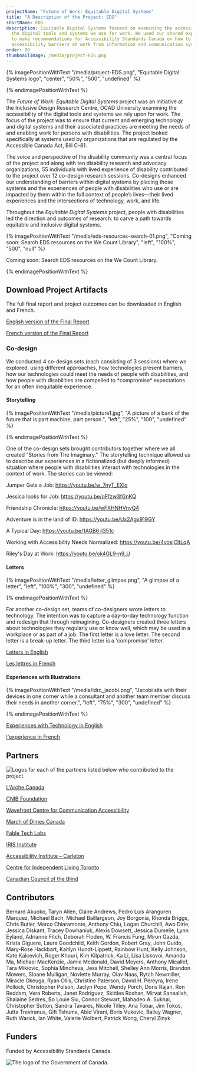 ```yaml
---
projectName: "Future of Work: Equitable Digital Systems"
title: "A Description of the Project: EDS"
shortName: EDS
description: Equitable Digital Systems focused on examining the accessibility of
  the digital tools and systems we use for work. We used our shared experiences
  to make recommendations for Accessibility Standards Canada on how to prevent
  accessibility barriers at work from information and communication systems.
order: 80
thumbnailImage: /media/project-EDS.png
---
```

{% imagePositionWithText "/media/project-EDS.png", "Equitable Digital Systems logo", "center", "50%", "500", "undefined" %}

{% endimagePositionWithText %}

The *Future of Work: Equitable Digital Systems* project was an initiative at the Inclusive Design Research Centre, OCAD University examining the accessibility of the digital tools and systems we rely upon for work. The focus of the project was to ensure that current and emerging technology and digital systems and their associated practices are meeting the needs of and enabling work for persons with disabilities. The project looked specifically at systems used by organizations that are regulated by the Accessible Canada Act, Bill C-81.

The voice and perspective of the disability community was a central focus of the project and along with ten disability research and advocacy organizations, 55 individuals with lived experience of disability contributed to the project over 12 co-design research sessions. Co-designs enhanced our understanding of barriers within digital systems by placing those systems and the experiences of people with disabilities who use or are impacted by them within the full context of people’s lives—their lived experiences and the intersections of technology, work, and life.

Throughout the *Equitable Digital Systems* project, people with disabilities led the direction and outcomes of research: to carve a path towards equitable and inclusive digital systems.

{% imagePositionWithText "/media/eds-resources-search-01.png", "Coming soon: Search EDS resources on the We Count Library", "left", "100%", "500", "null" %}














Coming soon: Search EDS resources on the We Count Library.














{% endimagePositionWithText %}

## Download Project Artifacts

The full final report and project outcomes can be downloaded in English and French.

[English version of the Final Report](/media/equitable-digital-systems-research-report-final_english.docx)

[French version of the Final Report](/media/equitable-digital-systems-research-report-final_french.docx)

### Co-design

We conducted 4 co-design sets (each consisting of 3 sessions) where we explored, using different approaches, how technologies present barriers, how our technologies could meet the needs of people with disabilities, and how people with disabilities are compelled to \*compromise\* expectations for an often inequitable experience.

#### Storytelling

{% imagePositionWithText "/media/picture1.jpg", "A picture of a bank of the future that is part machine, part person.", "left", "25%", "100", "undefined" %}

{% endimagePositionWithText %}

One of the co-design sets brought contributors together where we all created "Stories from The Imaginary." The storytelling technique allowed us to describe our experiences in a fictionalized (but deeply informed) situation where people with disabilities interact with technologies in the context of work. The stories can be viewed:

Jumper Gets a Job: <https://youtu.be/w_7nyT_EXlo>

Jessica looks for Job: <https://youtu.be/qFfzw3fGnKQ>

Friendship Chronicle: <https://youtu.be/wFXHNHVnyQ4>

Adventure is in the land of ID: <https://youtu.be/Ux2Agx919GY>

A Typical Day: <https://youtu.be/1AGB6-l351c>

Working with Accessibility Needs Normalized: <https://youtu.be/4vosjCltLqA>

Riley's Day at Work: <https://youtu.be/ok4GL9-n9_U>

#### Letters

{% imagePositionWithText "/media/letter_glimpse.png", "A glimpse of a letter", "left", "100%", "300", "undefined" %}

{% endimagePositionWithText %}

For another co-design set, teams of co-designers wrote letters to technology. The intention was to capture a day-to-day technology function and redesign that through reimagining. Co-designers created three letters about technologies they regularly use or know well, which may be used in a workplace or as part of a job. The first letter is a love letter. The second letter is a break-up letter. The third letter is a 'compromise' letter.

[Letters in English](/media/the-letters.docx)

[Les lettres in French](/media/les_lettres.docx)

#### Experiences with Illustrations

{% imagePositionWithText "/media/idrc_jacobi.png", "Jacobi sits with their devices in one corner while a consultant and another team member discuss their needs in another corner.", "left", "75%", "300", "undefined" %}

{% endimagePositionWithText %}

[Experiences with Technology in English](/media/experience.docx)

[l'experience in French](/media/l-experience.docx)

## Partners

![Logos for each of the partners listed below who contributed to the project.](/media/partners_eds.png)

[L'Arche Canada](https://larche.ca)

[CNIB Foundation](https://cnib.ca)

[Wavefront Centre for Communication Accessibility](https://wavefrontcentre.ca)

[March of Dimes Canada](https://marchofdimes.ca)

[Fable Tech Labs](https://makeitfable.com)

[IRIS Institute](https://irisinstitute.ca)

[Accessibility Institute – Carleton](https://carleton.ca/accessibility-institute/)

[Centre for Independent Living Toronto](https://cilt.ca)

[Canadian Council of the Blind](https://ccbnational.net)

## Contributors

Bernard Akuoko, Taryn Allen, Claire Andrews, Pedro Luis Aranguren Marquez, Michael Bach, Michael Baillargeon, Joy Borgonia, Rhonda Briggs, Chris Butler, Marco Chiaramonte, Anthony Chiu, Logan Churchill, Awo Dirie, Jessica Diskant, Tracey Dowhaniuk, Alexis Dowsett, Jessica Dumelie, Lynn Eyland, Adrianne Fitch, Deborah Floden, W. Francis Fung, Miron Gazda, Krista Giguere, Laura Goodchild, Keith Gordon, Robert Gray, John Guido, Mary-Rose Hackbart, Kaitlyn Hundt-Lippett, Rainbow Hunt, Kelly Johnson, Kate Kalcevich, Roger Khouri, Kim Kilpatrick, Ka Li, Lisa Liskovoi, Amanda Ma, Michael MacKenzie, Jamie Mcdonald, David Meyers, Anthony Micallef, Tara Mikiovic, Sophia Mincheva, Jess Mitchell, Shelley Ann Morris, Brandon Mowers, Sloane Mulligan, Novlette Murray, Olav Naas, Rytch Newmiller, Miracle Okeuga, Ryan Ollis, Christine Paterson, David H. Pereyra, Irene Pollock, Christopher Polson, Jaclyn Pope, Wendy Porch, Doris Rajan, Ron Reddam, Vera Roberts, Janet Rodriguez, Skittles Roshan, Mirvat Sanaallah, Shalaine Sedres, Bo Louie Siu, Connor Stewart, Mahadeo A. Sukhai, Christopher Sutton, Sandra Tavares, Nicole Tilley, Ana Tobar, Jim Tokos, Jutta Treviranus, Gift Tshuma, Abid Virani, Boris Vukovic, Bailey Wagner, Ruth Warick, Ian White, Valerie Wolbert, Patrick Wong, Cheryl Zinyk

## Funders

Funded by Accessibility Standards Canada.

![The logo of the Government of Canada.](/media/canada.png)